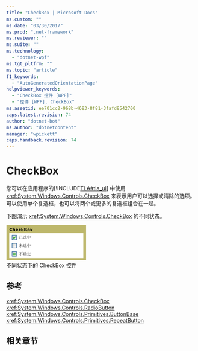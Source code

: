 ```yaml
---
title: "CheckBox | Microsoft Docs"
ms.custom: ""
ms.date: "03/30/2017"
ms.prod: ".net-framework"
ms.reviewer: ""
ms.suite: ""
ms.technology: 
  - "dotnet-wpf"
ms.tgt_pltfrm: ""
ms.topic: "article"
f1_keywords: 
  - "AutoGeneratedOrientationPage"
helpviewer_keywords: 
  - "CheckBox 控件 [WPF]"
  - "控件 [WPF], CheckBox"
ms.assetid: ee701cc2-968b-4683-8f81-3fafd8542700
caps.latest.revision: 74
author: "dotnet-bot"
ms.author: "dotnetcontent"
manager: "wpickett"
caps.handback.revision: 74
---
```

# CheckBox
您可以在应用程序的[!INCLUDE[TLA#tla_ui](../../../../includes/tlasharptla-ui-md.md)] 中使用 <xref:System.Windows.Controls.CheckBox> 来表示用户可以选择或清除的选项。  可以使用单个复选框，也可以将两个或更多的复选框组合在一起。  
  
 下图演示 <xref:System.Windows.Controls.CheckBox> 的不同状态。  
  
 ![CheckBox 状态](../../../../docs/framework/wpf/controls/media/ss-ctl-checkbox.png "SS\_CTL\_checkbox")  
不同状态下的 CheckBox 控件  
  
## 参考  
 <xref:System.Windows.Controls.CheckBox>  
 <xref:System.Windows.Controls.RadioButton>  
 <xref:System.Windows.Controls.Primitives.ButtonBase>  
 <xref:System.Windows.Controls.Primitives.RepeatButton>  
  
## 相关章节